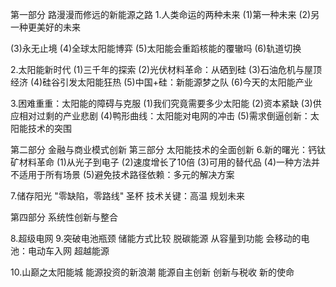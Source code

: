 第一部分 路漫漫而修远的新能源之路
1.人类命运的两种未来
  (1)第一种未来
  (2)另一种更美好的未来

  (3)永无止境
  (4)全球太阳能博弈
  (5)太阳能会重蹈核能的覆辙吗
  (6)轨道切换

2.太阳能新时代
  (1)三千年的探索
  (2)光伏材料革命：从硒到硅
  (3)石油危机与屋顶经济
  (4)硅谷引发太阳能狂热
  (5)中国+硅：新能源梦之队
  (6)今天的太阳能产业

3.困难重重：太阳能的障碍与克服
  (1)我们究竟需要多少太阳能
  (2)资本紧缺
  (3)供应相对过剩的产业悲剧
  (4)鸭形曲线：太阳能对电网的冲击
  (5)需求倒逼创新：太阳能技术的突围

第二部分 金融与商业模式创新
第三部分 太阳能技术的全面创新
6.新的曙光：钙钛矿材料革命
  (1)从光子到电子
  (2)速度增长了10倍
  (3)可用的替代品
  (4)一种方法并不适用于所有场景
  (5)避免技术路径依赖：多元的解决方案

7.储存阳光
  "零缺陷，零路线"
  圣杯
  技术关键：高温
  规划未来

第四部分 系统性创新与整合

8.超级电网
9.突破电池瓶颈
  储能方式比较
  脱碳能源
  从容量到功能
  会移动的电池：电动车入网
  超越能源

10.山巅之太阳能城
  能源投资的新浪潮
  能源自主创新
  创新与税收
  新的使命  